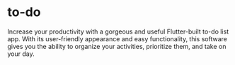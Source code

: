 # to-do
Increase your productivity with a gorgeous and useful Flutter-built to-do list app. With its user-friendly appearance and easy functionality, this software gives you the ability to organize your activities, prioritize them, and take on your day.
